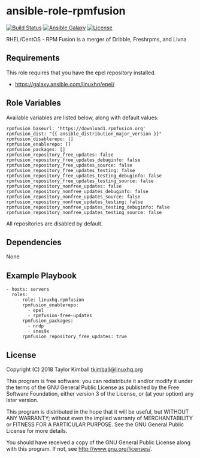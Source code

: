 # ansible-role-rpmfusion

[![Build Status](https://travis-ci.org/linuxhq/ansible-role-rpmfusion.svg?branch=master)](https://travis-ci.org/linuxhq/ansible-role-rpmfusion)
[![Ansible Galaxy](https://img.shields.io/badge/ansible--galaxy-rpmfusion-blue.svg?style=flat)](https://galaxy.ansible.com/linuxhq/rpmfusion)
[![License](https://img.shields.io/badge/license-GPLv3-brightgreen.svg?style=flat)](https://github.com/linuxhq/ansible-role-rpmfusion/blob/master/COPYING)

RHEL/CentOS - RPM Fusion is a merger of Dribble, Freshrpms, and Livna

## Requirements

This role requires that you have the epel repository installed.

 * https://galaxy.ansible.com/linuxhq/epel/

## Role Variables

Available variables are listed below, along with default values:

    rpmfusion_baseurl: 'https://download1.rpmfusion.org'
    rpmfusion_dist: "{{ ansible_distribution_major_version }}"
    rpmfusion_disablerepo: []
    rpmfusion_enablerepo: []
    rpmfusion_packages: []
    rpmfusion_repository_free_updates: false
    rpmfusion_repository_free_updates_debuginfo: false
    rpmfusion_repository_free_updates_source: false
    rpmfusion_repository_free_updates_testing: false
    rpmfusion_repository_free_updates_testing_debuginfo: false
    rpmfusion_repository_free_updates_testing_source: false
    rpmfusion_repository_nonfree_updates: false
    rpmfusion_repository_nonfree_updates_debuginfo: false
    rpmfusion_repository_nonfree_updates_source: false
    rpmfusion_repository_nonfree_updates_testing: false
    rpmfusion_repository_nonfree_updates_testing_debuginfo: false
    rpmfusion_repository_nonfree_updates_testing_source: false

All repositories are disabled by default.

## Dependencies

None

## Example Playbook

    - hosts: servers
      roles:
        - role: linuxhq.rpmfusion
          rpmfusion_enablerepo:
            - epel
            - rpmfusion-free-updates
          rpmfusion_packages:
            - nrdp
            - snes9x
          rpmfusion_repository_free_updates: true

## License

Copyright (C) 2018 Taylor Kimball <tkimball@linuxhq.org>

This program is free software: you can redistribute it and/or modify
it under the terms of the GNU General Public License as published by
the Free Software Foundation, either version 3 of the License, or
(at your option) any later version.

This program is distributed in the hope that it will be useful,
but WITHOUT ANY WARRANTY; without even the implied warranty of
MERCHANTABILITY or FITNESS FOR A PARTICULAR PURPOSE. See the
GNU General Public License for more details.

You should have received a copy of the GNU General Public License
along with this program. If not, see <http://www.gnu.org/licenses/>.
